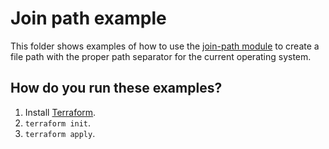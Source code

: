 # Join path example

This folder shows examples of how to use the [join-path module](https://github.com/terraform-modules-krish/terraform-aws-utilities/blob/v0.1.3/modules/join-path) to create a file path with the 
proper path separator for the current operating system. 




## How do you run these examples?

1. Install [Terraform](https://www.terraform.io/).
1. `terraform init`.
1. `terraform apply`.



